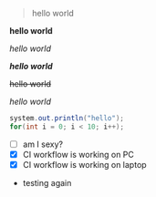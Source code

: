 > hello world
> 
**hello world**

*hello world*

***hello world***

~~hello world~~

_hello world_

```java
system.out.println("hello");
for(int i = 0; i < 10; i++);
```
- [ ] am I sexy?
- [x] CI workflow is working on PC
- [x] CI workflow is working on laptop
- testing again